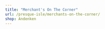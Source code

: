 ```yaml
---
title: "Merchant's On The Corner"
url: /presque-isle/merchants-on-the-corner/
shop: Andenken
---
```

